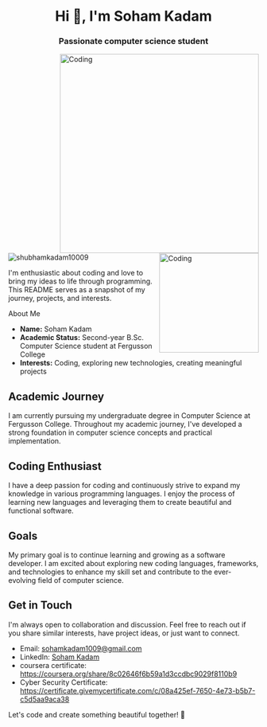 <h1 align="center">Hi 👋, I'm Soham Kadam</h1>
<h3 align="center">Passionate computer science student</h3>
<img align="right" alt="Coding" width="400" src="https://media3.giphy.com/media/v1.Y2lkPTc5MGI3NjExYTc2MmI5ZDI2ODBhM2Q1ZThlOWQ5N2RlYjJhOWMyNWFhMDI3NzQ1ZiZlcD12MV9pbnRlcm5hbF9naWZzX2dpZklkJmN0PWc/qgQUggAC3Pfv687qPC/giphy.gif">
<img align="right" alt="Coding" width="200" src="https://www.careerguide.com/career/wp-content/uploads/2021/08/570bfa_93eba704821a45119d72f3c091263817_mv2.gif">

<p align="left"> <img src="https://komarev.com/ghpvc/?username=shubhamkadam10009&label=Profile%20views&color=0e75b6&style=flat" alt="shubhamkadam10009" /> </p>
I'm enthusiastic about coding and love to bring my ideas to life through programming. This README serves as a snapshot of my journey, projects, and interests.

About Me
- **Name:** Soham Kadam
- **Academic Status:** Second-year B.Sc. Computer Science student at Fergusson College
- **Interests:** Coding, exploring new technologies, creating meaningful projects

## Academic Journey
I am currently pursuing my undergraduate degree in Computer Science at Fergusson College. Throughout my academic journey, I've developed a strong foundation in computer science concepts and practical implementation.

## Coding Enthusiast
I have a deep passion for coding and continuously strive to expand my knowledge in various programming languages. I enjoy the process of learning new languages and leveraging them to create beautiful and functional software.

## Goals
My primary goal is to continue learning and growing as a software developer. I am excited about exploring new coding languages, frameworks, and technologies to enhance my skill set and contribute to the ever-evolving field of computer science.

## Get in Touch
I'm always open to collaboration and discussion. Feel free to reach out if you share similar interests, have project ideas, or just want to connect.

- Email: sohamkadam1009@gmail.com
- LinkedIn: [Soham Kadam](https://www.linkedin.com/in/soham-kadam-8579102aa?lipi=urn%3Ali%3Apage%3Ad_flagship3_profile_view_base_contact_details%3By3xTRTnaSD6ofMj0MWWPZw%3D%3D)
- coursera certificate: https://coursera.org/share/8c02646f6b59a1d3ccdbc9029f8110b9
- Cyber Security Certificate: https://certificate.givemycertificate.com/c/08a425ef-7650-4e73-b5b7-c5d5aa9aca38

Let's code and create something beautiful together! 🚀
